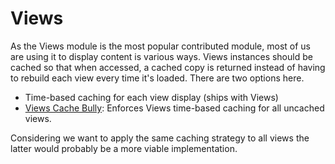 # Views

As the Views module is the most popular contributed module, most of us are using it to display content is various ways. Views instances should be cached so that when accessed, a cached copy is returned instead of having to rebuild each view every time it's loaded. There are two options here.

* Time-based caching for each view display (ships with Views)
* [Views Cache Bully](https://drupal.org/project/views_cache_bully): Enforces Views time-based caching for all uncached views.

Considering we want to apply the same caching strategy to all views the latter would probably be a more viable implementation.
